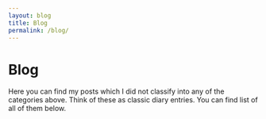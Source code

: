 ```yaml
---
layout: blog
title: Blog
permalink: /blog/
---
```


# Blog

Here you can find my posts which I did not classify into any of the categories above. Think of these as classic diary entries. You can find list of all of them below.